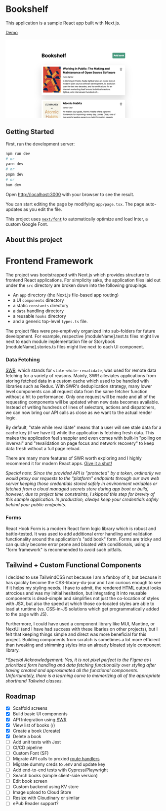 # Bookshelf

This application is a sample React app built with Next.js.

[Demo](https://mmhmm-books-fullstackjack.vercel.app/)

![screenshot](https://github.com/fullstackjack/mmhmm-books-fullstackjack/blob/main/docs/screenshot.png?raw=true)

## Getting Started

First, run the development server:

```bash
npm run dev
# or
yarn dev
# or
pnpm dev
# or
bun dev
```

Open [http://localhost:3000](http://localhost:3000) with your browser to see the result.

You can start editing the page by modifying `app/page.tsx`. The page auto-updates as you edit the file.

This project uses [`next/font`](https://nextjs.org/docs/basic-features/font-optimization) to automatically optimize and load Inter, a custom Google Font.

## About this project

# Frontend Framework

The project was bootstrapped with Next.js which provides structure to frontend React applications. For simplicity sake, the application files laid out under the `src` directory are broken down into the following groupings.

- An `app` directory (the Next.js file-based app routing)
- a UI `components` directory
- a static `constants` directory
- a `data` handling directory
- a reusable `hooks` directory
- and a generic top-level `types.ts` file.

The project files were pre-emptively organized into sub-folders for future development. For example, respective [moduleName].test.ts files might live next to each module implementation file or Storybook [moduleName].stories.ts files might live next to each UI component.

### Data Fetching

[SWR](https://swr.vercel.app/), which stands for `stale-while-revalidate`, was used for remote data fetching for a variety of reasons. Mainly, SWR alleviates applications from storing fetched data in a custom cache which used to be handled with libraries such as Redux. With SWR's deduplication strategy, many lower level components can all request data from the same fetcher function without a hit to performance. Only one request will be made and all of the requesting components will be updated when new data becomes available. Instead of writing hundreds of lines of selectors, actions and dispatchers, we can now bring our API calls as close as we want to the actual render logic.

By default, "stale while revalidate" means that a user will see stale data for a cache key (if we have it) while the application is fetching fresh data. This makes the application feel snappier and even comes with built-in "polling on inverval" and "revalidation on page focus and network recovery" to keep data fresh without a full page reload.

There are many more features of SWR worth exploring and I highly recommend it for modern React apps. [Give it a shot!](https://swr.vercel.app/docs/getting-started)

_Special note: Since the provided API is "protected" by a token, ordinarily we would proxy our requests to the "platform" endpoints through our own web server keeping those credentials stored safely in environment variables or fetched from a cloud managed secrets store during app boot or build, however, due to project time constraints, I skipped this step for brevity of this sample application. In production, always keep your credentials safely behind your public endpoints._

### Forms

React Hook Form is a modern React form logic library which is robust and battle-tested. It was used to add additional error handling and validation functionality around the application's "add book" form. Forms are tricky and can quickly become error prone and bloated with conditionals, using a "form framework" is recommended to avoid such pitfalls.

## Tailwind + Custom Functional Components

I decided to use TailwindCSS not because I am a fanboy of it, but because it has quickly become the CSS-library-du-jour and I am curious enough to see if it helps my styling needs. I have to admit, the rendered HTML output looks atrocious and was my initial hesitation, but integrating it into reusable components is dead-simple and simplifies not just the co-location of styles with JSX, but also the speed at which those co-located styles are able to load at runtime (vs. CSS-in-JS solutions which get programmatically added to the page with JS).

Furthermore, I could have used a component library like MUI, Mantine, or NextUI (and I have had success with these libaries on other projects), but I felt that keeping things simple and direct was more beneficial for this project. Building components from scratch is sometimes a lot more efficient than tweaking and shimming styles into an already bloated style component library.

\*_Special Acknowledgement: Yes, it is not pixel perfect to the Figma as I prioritized form handling and data fetching functionality over styling after having created and approximated all the functional components. Unfortunately, there is a learning curve to memorizing all of the appropriate shorthand Tailwind classes._

## Roadmap

- [x] Scaffold screens
- [x] Build basic UI components
- [x] API Integration using [SWR](https://swr.vercel.app/)
- [x] View list of books (/)
- [x] Create a book (/create)
- [x] Delete a book
- [ ] Add unit tests with Jest
- [ ] CI/CD pipeline
- [ ] Custom Font (SF)
- [ ] Migrate API calls to proxied [route handlers](https://nextjs.org/docs/app/building-your-application/routing/route-handlers)
- [ ] Migrate dummy creds to .env and update key
- [ ] Add end-to-end tests with Cypress/Playwright
- [ ] Search books (simple client-side version)
- [ ] Edit book screen
- [ ] Custom backend using KV store
- [ ] Image upload to Cloud Store
- [ ] Resize with Cloudinary or similar
- [ ] ePub Reader support?
